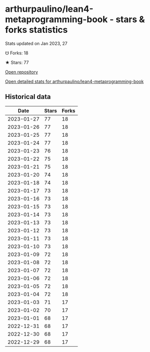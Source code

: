 # arthurpaulino/lean4-metaprogramming-book - stars & forks statistics

Stats updated on Jan 2023, 27

☋ Forks: 18

★ Stars: 77

[Open repository](https://github.com/arthurpaulino/lean4-metaprogramming-book)

[Open detailed stats for arthurpaulino/lean4-metaprogramming-book](https://reviewgithub.com/rep/arthurpaulino/lean4-metaprogramming-book)

## Historical data
| Date | Stars | Forks |
|------|-------|-------|
| 2023-01-27 | 77 | 18 | 
| 2023-01-26 | 77 | 18 | 
| 2023-01-25 | 77 | 18 | 
| 2023-01-24 | 77 | 18 | 
| 2023-01-23 | 76 | 18 | 
| 2023-01-22 | 75 | 18 | 
| 2023-01-21 | 75 | 18 | 
| 2023-01-20 | 74 | 18 | 
| 2023-01-18 | 74 | 18 | 
| 2023-01-17 | 73 | 18 | 
| 2023-01-16 | 73 | 18 | 
| 2023-01-15 | 73 | 18 | 
| 2023-01-14 | 73 | 18 | 
| 2023-01-13 | 73 | 18 | 
| 2023-01-12 | 73 | 18 | 
| 2023-01-11 | 73 | 18 | 
| 2023-01-10 | 73 | 18 | 
| 2023-01-09 | 72 | 18 | 
| 2023-01-08 | 72 | 18 | 
| 2023-01-07 | 72 | 18 | 
| 2023-01-06 | 72 | 18 | 
| 2023-01-05 | 72 | 18 | 
| 2023-01-04 | 72 | 18 | 
| 2023-01-03 | 71 | 17 | 
| 2023-01-02 | 70 | 17 | 
| 2023-01-01 | 68 | 17 | 
| 2022-12-31 | 68 | 17 | 
| 2022-12-30 | 68 | 17 | 
| 2022-12-29 | 68 | 17 | 

